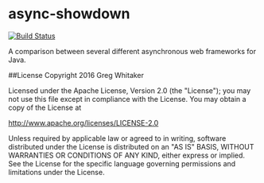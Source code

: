 async-showdown
===
[![Build Status](https://travis-ci.org/gregwhitaker/async-showdown.svg?branch=master)](https://travis-ci.org/gregwhitaker/async-showdown)

A comparison between several different asynchronous web frameworks for Java.

##License
Copyright 2016 Greg Whitaker

Licensed under the Apache License, Version 2.0 (the "License"); you may not use this file except in compliance with the License. You may obtain a copy of the License at

http://www.apache.org/licenses/LICENSE-2.0

Unless required by applicable law or agreed to in writing, software distributed under the License is distributed on an "AS IS" BASIS, WITHOUT WARRANTIES OR CONDITIONS OF ANY KIND, either express or implied. See the License for the specific language governing permissions and limitations under the License.
